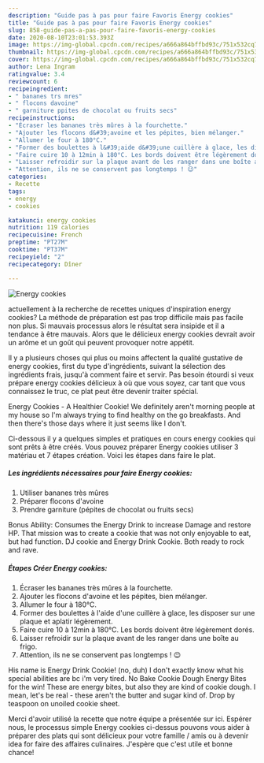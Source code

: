 ```yaml
---
description: "Guide pas à pas pour faire Favoris Energy cookies"
title: "Guide pas à pas pour faire Favoris Energy cookies"
slug: 858-guide-pas-a-pas-pour-faire-favoris-energy-cookies
date: 2020-08-10T23:01:53.393Z
image: https://img-global.cpcdn.com/recipes/a666a864bffbd93c/751x532cq70/energy-cookies-photo-principale-de-la-recette.jpg
thumbnail: https://img-global.cpcdn.com/recipes/a666a864bffbd93c/751x532cq70/energy-cookies-photo-principale-de-la-recette.jpg
cover: https://img-global.cpcdn.com/recipes/a666a864bffbd93c/751x532cq70/energy-cookies-photo-principale-de-la-recette.jpg
author: Lena Ingram
ratingvalue: 3.4
reviewcount: 6
recipeingredient:
- " bananes trs mres"
- " flocons davoine"
- " garniture ppites de chocolat ou fruits secs"
recipeinstructions:
- "Écraser les bananes très mûres à la fourchette."
- "Ajouter les flocons d&#39;avoine et les pépites, bien mélanger."
- "Allumer le four à 180°C."
- "Former des boulettes à l&#39;aide d&#39;une cuillère à glace, les disposer sur une plaque et aplatir légèrement."
- "Faire cuire 10 à 12min à 180°C. Les bords doivent être légèrement dorés."
- "Laisser refroidir sur la plaque avant de les ranger dans une boîte au frigo."
- "Attention, ils ne se conservent pas longtemps ! 😉"
categories:
- Recette
tags:
- energy
- cookies

katakunci: energy cookies 
nutrition: 119 calories
recipecuisine: French
preptime: "PT27M"
cooktime: "PT37M"
recipeyield: "2"
recipecategory: Dîner

---
```



![Energy cookies](https://img-global.cpcdn.com/recipes/a666a864bffbd93c/751x532cq70/energy-cookies-photo-principale-de-la-recette.jpg)

actuellement à la recherche de recettes uniques d'inspiration energy cookies? La méthode de préparation est pas trop difficile mais pas facile non plus. Si mauvais processus alors le résultat sera insipide et il a tendance à être mauvais. Alors que le délicieux energy cookies devrait avoir un arôme et un goût qui peuvent provoquer notre appétit.

Il y a plusieurs choses qui plus ou moins affectent la qualité gustative de energy cookies, first du type d'ingrédients, suivant la sélection des ingrédients frais, jusqu'à comment faire et servir. Pas besoin étourdi si veux prépare energy cookies délicieux à où que vous soyez, car tant que vous connaissez le truc, ce plat peut être devenir traiter spécial.

Energy Cookies - A Healthier Cookie! We definitely aren&#39;t morning people at my house so I&#39;m always trying to find healthy on the go breakfasts. And then there&#39;s those days where it just seems like I don&#39;t.


Ci-dessous il y a quelques simples et pratiques en cours energy cookies qui sont prêts à être créés. Vous pouvez préparer Energy cookies utiliser 3 matériau et 7 étapes création. Voici les étapes dans faire le plat.

<!--inarticleads1-->

##### Les ingrédients nécessaires pour faire Energy cookies:

1. Utiliser  bananes très mûres
1. Préparer  flocons d&#39;avoine
1. Prendre  garniture (pépites de chocolat ou fruits secs)


Bonus Ability: Consumes the Energy Drink to increase Damage and restore HP. That mission was to create a cookie that was not only enjoyable to eat, but had function. DJ cookie and Energy Drink Cookie. Both ready to rock and rave. 

<!--inarticleads2-->

##### Étapes Créer Energy cookies:

1. Écraser les bananes très mûres à la fourchette.
1. Ajouter les flocons d&#39;avoine et les pépites, bien mélanger.
1. Allumer le four à 180°C.
1. Former des boulettes à l&#39;aide d&#39;une cuillère à glace, les disposer sur une plaque et aplatir légèrement.
1. Faire cuire 10 à 12min à 180°C. Les bords doivent être légèrement dorés.
1. Laisser refroidir sur la plaque avant de les ranger dans une boîte au frigo.
1. Attention, ils ne se conservent pas longtemps ! 😉


His name is Energy Drink Cookie! (no, duh) I don&#39;t exactly know what his special abilities are bc i&#39;m very tired. No Bake Cookie Dough Energy Bites for the win! These are energy bites, but also they are kind of cookie dough. I mean, let&#39;s be real - these aren&#39;t the butter and sugar kind of. Drop by teaspoon on unoiled cookie sheet. 


Merci d'avoir utilisé la recette que notre équipe a présentée sur ici. Espérer nous, le processus simple Energy cookies ci-dessus pouvons vous aider à préparer des plats qui sont délicieux pour votre famille / amis ou à devenir idea for faire des affaires culinaires. J'espère que c'est utile et bonne chance!
